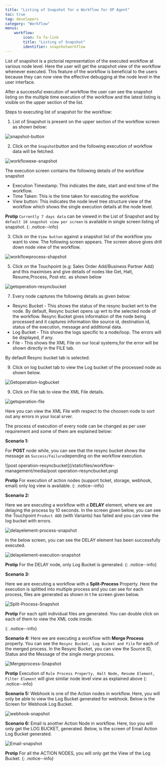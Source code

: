 ```yaml
---
title: "Listing of Snapshot for a Workflow for OP Agent"
toc: true
tag: developers
category: "Workflow"
menus: 
    workflow:
        icon: fa fa-link
        title: "Listing of Snapshot" 
        identifier: snapshotworkflow 
---
```


List of snapshot is a pictorial representation of the executed workflow at various node level. Here the user will
get the snapshot view of the workflow whenever executed. This feature of the workflow is beneficial to the users 
because they can now view the effective debugging at the node level in the user interface. 

After a successful execution of workflow the user can see the snapshot listing on the multiple time execution 
of the workflow and the latest listing is visible on the upper section of the list.

Steps to executing list of snapshot for the workflow:

1. List of Snapshot is present on the upper section of the workflow screen as shown below:

![snapshot-button](/staticfiles/workflow-management/media/snapshot-button.PNG)

2. Click on the `Snapshot`button and the following execution of workflow data will be fetched.

![workflowexe-snapshot](/staticfiles/workflow-management/media/workflowexe-snapshot.png)

The execution screen contains the following details of the workflow snapshot

* Execution Timestamp: This indicates the date, start and end time of the workflow.
* Time Taken: This is the time taken for executing the workflow.
* View button: This indicates the node level tree structure view of the workflow which shows the single execution 
details at the node level.

**Protip** `Currently 7 days data` can be viewed in the List of Snapshot and by `default 10 snapshot view per screen` is available 
in single screen listing of snapshot.
{: .notice--info}

3. Click on the `View button`  against a snapshot list of the workflow you want to view. The following screen 
appears. The screen above gives drill down node view of the workflow.

![workflowprocess-shapshot](/staticfiles/workflow-management/media/workflowprocess-shapshot.png)

5. Click on the Touchpoint (e.g: Sales Order Add/Business Partner Add) and this maximises and give details of nodes like
Get, Halt, Resume,Process, Post etc. as shown below

![getoperation-resyncbucket](/staticfiles/workflow-management/media/getoperation-resyncbucket.png)

7. Every node captures the following details as given below:

* Resync Bucket - This shows the status of the resync bucket wrt to the node. By default, Resync bucket opens up wrt to 
the selected node of the workflow. Resync Bucket gives information of the node being processed and it captures information 
like source id, destination id, status of the execution, message and additional data.
* Log Bucket - This shows the logs specific to a node/loop. The errors will be displayed, if any.
* File - This shows the XML File on our local systems,for the error will be shown directly in the FILE tab.  

By default Resync bucket tab is selected. 

9. Click on log bucket tab to view the Log bucket of the processed node as shown below.

![Getoperation-logbucket](/staticfiles/workflow-management/media/Getoperation-logbucket.png)

9. Click on File tab to view the XML File details.

![getoperation-file](/staticfiles/workflow-management/media/getoperation-file.png)

Here you can view the XML File with respect to the choosen node to sort out any errors in your local srver.

The process of execution of every node can be changed as per user requirement and some of them are explained below:

**Scenario 1:**

For **POST** node while, you can see that the resync bucket shows the message as `Success/Failure`depending on the workflow 
execution.

![post operation-resyncbucket](/staticfiles/workflow-management/media/post operation-resyncbucket.png)

**Protip** For execution of action nodes (support ticket, storage, webhook, email) only log view is available.
{: .notice--info}

**Scenario 2:**

Here we are executing a workflow with a **DELAY** element, where we are delaying the process by 10 seconds.
In the screen given below, you can see the Touchpoint `Product ADD` (with Variants) has failed and you can view the log bucket with errors. 

![delayelement-process-snapshot](/staticfiles/workflow-management/media/delayelement-process-snapshot.png)

In the below screen, you can see the DELAY element has been successfully executed.

![delayelement-execution-snapshot](/staticfiles/workflow-management/media/delayelement-execution-snapshot.png)

**Protip** For the DELAY node, only Log Bucket is generated.
{: .notice--info}

**Scenario 3:**

Here we are executing a workflow with a **Split-Process** Property. Here the execution is splitted into multiple process and you can see for each process,
files are generated as shown in t he screen given below.

![Split-Process-Snapshot](/staticfiles/workflow-management/media/Split-Process-Snapshot.png)

**Protip** For each split individual files are generated. You can double click on each of them to view the XML code inside. 

{: .notice--info}


**Scenario 4:**
Here we are executing a workflow with **Merge Process** property. You can see the `Resync Bucket, Log Bucket and File` for each of the merged process. 
In the Resync Bucket, you can view the Source ID, Status and the Message of the single merge process.

![Mergeprocess-Snapshot](/staticfiles/workflow-management/media/Mergeprocess-Snapshot.png)

**Protip** Execution of `Rule Process Property, Halt Node, Resume Element, Filter Element` will give similar node 
level view as explained above 
{: .notice--info}


**Scenario 5:**
Webhook is one of the Action nodes in workflow. Here, you will only be able to view the Log Bucket generated for webhook. 
Below is the Screen for Webhook Log Bucket.

![webhook-snapshot](/staticfiles/workflow-management/media/webhook-snapshot.png)

**Scenario 6:**
Email is another Action Node in workflow. Here, too you will only get the LOG BUCKET, generated. 
Below, is the screen of Email Action Log Bucket generated.

![Email-snapshot](/staticfiles/workflow-management/media/Email-snapshot.png)

**Protip** For all the ACTION NODES, you will only get the View of the Log Bucket.
{: .notice--info}
